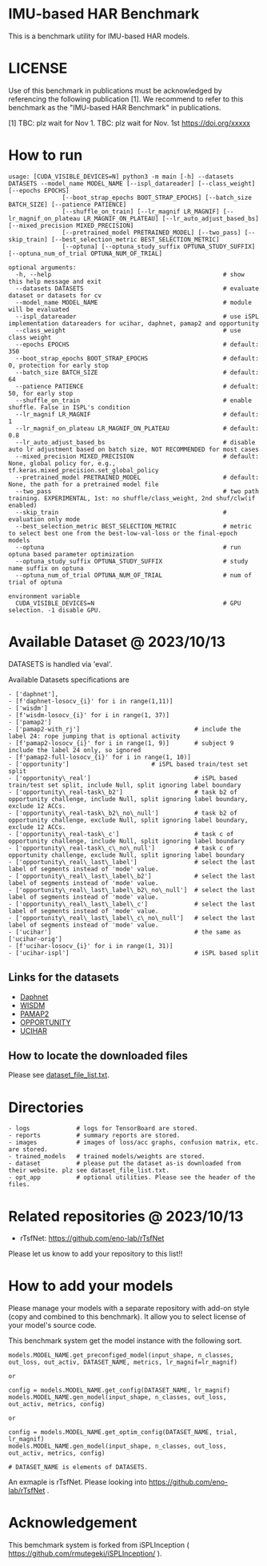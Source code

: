 # IMU-based HAR Benchmark 

This is a benchmark utility for IMU-based HAR models. 

# LICENSE
Use of this benchmark in publications must be acknowledged by referencing the following publication [1]. 
We recommend to refer to this benchmark as the "IMU-based HAR Benchmark" in publications.

[1] TBC: plz wait for Nov 1.
TBC: plz wait for Nov. 1st
https://doi.org/xxxxx

# How to run
```
usage: [CUDA_VISIBLE_DEVICES=N] python3 -m main [-h] --datasets DATASETS --model_name MODEL_NAME [--ispl_datareader] [--class_weight] [--epochs EPOCHS] 
               [--boot_strap_epochs BOOT_STRAP_EPOCHS] [--batch_size BATCH_SIZE] [--patience PATIENCE]
               [--shuffle_on_train] [--lr_magnif LR_MAGNIF] [--lr_magnif_on_plateau LR_MAGNIF_ON_PLATEAU] [--lr_auto_adjust_based_bs] [--mixed_precision MIXED_PRECISION]
               [--pretrained_model PRETRAINED_MODEL] [--two_pass] [--skip_train] [--best_selection_metric BEST_SELECTION_METRIC]
               [--optuna] [--optuna_study_suffix OPTUNA_STUDY_SUFFIX] [--optuna_num_of_trial OPTUNA_NUM_OF_TRIAL]

optional arguments:
  -h, --help                                                # show this help message and exit
  --datasets DATASETS	                                    # evaluate dataset or datasets for cv
  --model_name MODEL_NAME                                   # module will be evaluated
  --ispl_datareader                                         # use iSPL implementation datareaders for ucihar, daphnet, pamap2 and opportunity
  --class_weight                                            # use class weight                                                    
  --epochs EPOCHS                                           # default: 350
  --boot_strap_epochs BOOT_STRAP_EPOCHS                     # default: 0, protection for early stop
  --batch_size BATCH_SIZE                                   # default: 64
  --patience PATIENCE                                       # defualt: 50, for early stop
  --shuffle_on_train                                        # enable shuffle. False in ISPL's condition
  --lr_magnif LR_MAGNIF                                     # default: 1
  --lr_magnif_on_plateau LR_MAGNIF_ON_PLATEAU               # default: 0.8
  --lr_auto_adjust_based_bs                                 # disable auto lr adjustment based on batch size, NOT RECOMMENDED for most cases
  --mixed_precision MIXED_PRECISION                         # default: None, global policy for, e.g., tf.keras.mixed_precision.set_global_policy
  --pretrained_model PRETRAINED_MODEL                       # default: None, the path for a pretrained model file
  --two_pass                                                # two path training. EXPERIMENTAL, 1st: no shuffle/class_weight, 2nd shuf/clw(if enabled) 
  --skip_train                                              # evaluation only mode
  --best_selection_metric BEST_SELECTION_METRIC             # metric to select best one from the best-low-val-loss or the final-epoch models
  --optuna                                                  # run optuna based parameter optimization 
  --optuna_study_suffix OPTUNA_STUDY_SUFFIX                 # study name suffix on optuna
  --optuna_num_of_trial OPTUNA_NUM_OF_TRIAL                 # num of trial of optuna

environment variable
  CUDA_VISIBLE_DEVICES=N                                    # GPU selection. -1 disable GPU.
```

# Available Dataset @ 2023/10/13
DATASETS is handled via 'eval'.

Available Datasets specifications are
```
- ['daphnet'], 
- [f'daphnet-losocv_{i}' for i in range(1,11)]
- ['wisdm']
- [f'wisdm-losocv_{i}' for i in range(1, 37)]
- ['pamap2']                                        
- ['pamap2-with_rj']                                # include the label 24: rope jumping that is optional activity
- [f'pamap2-losocv_{i}' for i in range(1, 9)]       # subject 9 include the label 24 only, so ignored
- [f'pamap2-full-losocv_{i}' for i in range(1, 10)] 
- ['opportunity']			            # iSPL based train/test set split
- ['opportunity\_real']                             # iSPL based train/test set split, include Null, split ignoring label boundary 
- ['opportunity\_real-task\_b2']                    # task b2 of opportunity challenge, include Null, split ignoring label boundary, exclude 12 ACCs.
- ['opportunity\_real-task\_b2\_no\_null']          # task b2 of opportunity challenge, exclude Null, split ignoring label boundary, exclude 12 ACCs.
- ['opportunity\_real-task\_c']                     # task c of opportunity challenge, include Null, split ignoring label boundary 
- ['opportunity\_real-task\_c\_no\_null']           # task c of opportunity challenge, exclude Null, split ignoring label boundary 
- ['opportunity\_real\_last\_label']                # select the last label of segments instead of 'mode' value. 
- ['opportunity\_real\_last\_label\_b2']            # select the last label of segments instead of 'mode' value. 
- ['opportunity\_real\_last\_label\_b2\_no\_null']  # select the last label of segments instead of 'mode' value. 
- ['opportunity\_real\_last\_label\_c']             # select the last label of segments instead of 'mode' value. 
- ['opportunity\_real\_last\_label\_c\_no\_null']   # select the last label of segments instead of 'mode' value. 
- ['ucihar']                                        # the same as ['ucihar-orig']
- [f'ucihar-losocv_{i}' for i in range(1, 31)]
- ['ucihar-ispl']                                   # iSPL based split
```

## Links for the datasets
- [Daphnet](https://doi.org/10.24432/C56K78)
- [WISDM](https://www.cis.fordham.edu/wisdm/dataset.php)
- [PAMAP2](https://doi.org/10.24432/C5NW2H)
- [OPPORTUNITY](https://doi.org/10.24432/C5M027)
- [UCIHAR](https://doi.org/10.24432/C54S4K)

## How to locate the downloaded files

Please see [dataset\_file\_list.txt](dataset_file_list.txt).


# Directories
```
- logs             # logs for TensorBoard are stored.
- reports          # summary reports are stored.
- images           # images of loss/acc graphs, confusion matrix, etc. are stored.
- trained_models   # trained models/weights are stored.
- dataset          # please put the dataset as-is downloaded from their website. plz see dataset_file_list.txt.
- opt_app          # optional utilities. Please see the header of the files.
```

# Related repositories @ 2023/10/13
- rTsfNet: https://github.com/eno-lab/rTsfNet

Please let us know to add your repository to this list!!

# How to add your models
Please manage your models with a separate repository with add-on style (copy and combined to this benchmark).
It allow you to select license of your model's source code.

This benchmark system get the model instance with the following sort.
```
models.MODEL_NAME.get_preconfiged_model(input_shape, n_classes, out_loss, out_activ, DATASET_NAME, metrics, lr_magnif=lr_magnif)

or 

config = models.MODEL_NAME.get_config(DATASET_NAME, lr_magnif)
models.MODEL_NAME.gen_model(input_shape, n_classes, out_loss, out_activ, metrics, config) 

or 

config = models.MODEL_NAME.get_optim_config(DATASET_NAME, trial, lr_magnif)
models.MODEL_NAME.gen_model(input_shape, n_classes, out_loss, out_activ, metrics, config) 

# DATASET_NAME is elements of DATASETS.
```

An exmaple is rTsfNet. Please looking into https://github.com/eno-lab/rTsfNet .

# Acknowledgement
This bemchmark system is forked from iSPLInception ( https://github.com/rmutegeki/iSPLInception/ ).
